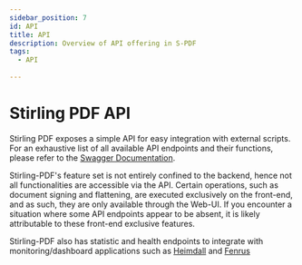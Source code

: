```yaml
---
sidebar_position: 7
id: API
title: API
description: Overview of API offering in S-PDF
tags:
  - API
  
---
```

# Stirling PDF API

Stirling PDF exposes a simple API for easy integration with external scripts. For an exhaustive list of all available API endpoints and their functions, please refer to the [Swagger Documentation](https://app.swaggerhub.com/apis-docs/Frooodle/Stirling-PDF/).

 Stirling-PDF's feature set is not entirely confined to the backend, hence not all functionalities are accessible via the API. Certain operations, such as document signing and flattening, are executed exclusively on the front-end, and as such, they are only available through the Web-UI. If you encounter a situation where some API endpoints appear to be absent, it is likely attributable to these front-end exclusive features.

Stirling-PDF also has statistic and health endpoints to integrate with monitoring/dashboard applications such as [Heimdall](https://TODOAAAAAAAAAAAAAAAAAAAAAAAAA) and [Fenrus](https://TODO)

